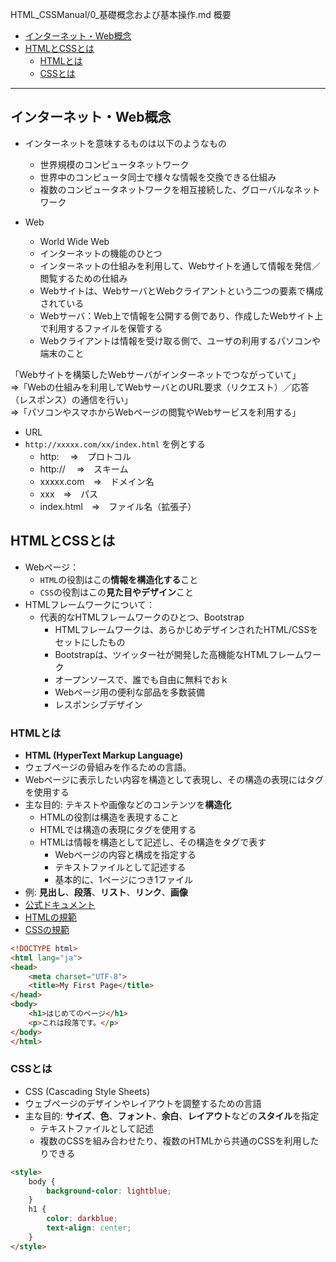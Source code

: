 HTML_CSSManual/0_基礎概念および基本操作.md
概要
* [インターネット・Web概念](#インターネットweb概念)
* [HTMLとCSSとは](#htmlとcssとは)
  * [HTMLとは](#htmlとは)
  * [CSSとは](#cssとは)

***************************************************************************
## インターネット・Web概念
* インターネットを意味するものは以下のようなもの
  * 世界規模のコンピュータネットワーク
  * 世界中のコンピュータ同士で様々な情報を交換できる仕組み
  * 複数のコンピュータネットワークを相互接続した、グローバルなネットワーク  

* Web
  * World Wide Web
  * インターネットの機能のひとつ
  * インターネットの仕組みを利用して、Webサイトを通して情報を発信／閲覧するための仕組み
  * Webサイトは、WebサーバとWebクライアントという二つの要素で構成されている
  * Webサーバ：Web上で情報を公開する側であり、作成したWebサイト上で利用するファイルを保管する
  * Webクライアントは情報を受け取る側で、ユーザの利用するパソコンや端末のこと  

「Webサイトを構築したWebサーバがインターネットでつながっていて」  
⇒「Webの仕組みを利用してWebサーバとのURL要求（リクエスト）／応答（レスポンス）の通信を行い」  
⇒「パソコンやスマホからWebページの閲覧やWebサービスを利用する」  

* URL
* `http://xxxxx.com/xx/index.html` を例とする
  * http: 　⇒　プロトコル
  * http:// 　⇒　スキーム
  * xxxxx.com　⇒　ドメイン名
  * xxx　⇒　パス
  * index.html　⇒　ファイル名（拡張子）

## HTMLとCSSとは
* Webページ：
  * `HTML`の役割はこの**情報を構造化する**こと
  * `CSS`の役割はこの**見た目やデザイン**こと
* HTMLフレームワークについて：
  * 代表的なHTMLフレームワークのひとつ、Bootstrap
    * HTMLフレームワークは、あらかじめデザインされたHTML/CSSをセットにしたもの
    * Bootstrapは、ツイッター社が開発した高機能なHTMLフレームワーク
    * オープンソースで、誰でも自由に無料でおｋ
    * Webページ用の便利な部品を多数装備
    * レスポンシブデザイン

### HTMLとは
* **HTML (HyperText Markup Language)**
* ウェブページの骨組みを作るための言語。
* Webページに表示したい内容を構造として表現し、その構造の表現にはタグを使用する
* 主な目的: テキストや画像などのコンテンツを**構造化**
  * HTMLの役割は構造を表現すること
  * HTMLでは構造の表現にタグを使用する
  * HTMLは情報を構造として記述し、その構造をタグで表す
    * Webページの内容と構成を指定する
    * テキストファイルとして記述する
    * 基本的に、1ページにつき1ファイル
* 例: **見出し**、**段落**、**リスト**、**リンク**、**画像**
* [公式ドキュメント](https://developer.mozilla.org/ja/docs/Web/HTML)
* [HTMLの規範](https://html.spec.whatwg.org/multipage/)
* [CSSの規範](https://www.w3.org/Style/CES/)  

```html
<!DOCTYPE html>
<html lang="ja">
<head>
    <meta charset="UTF-8">
    <title>My First Page</title>
</head>
<body>
    <h1>はじめてのページ</h1>
    <p>これは段落です。</p>
</body>
</html>
```

### CSSとは
* CSS (Cascading Style Sheets)
* ウェブページのデザインやレイアウトを調整するための言語
* 主な目的: **サイズ**、**色**、**フォント**、**余白**、**レイアウト**などの**スタイル**を指定
  * テキストファイルとして記述
  * 複数のCSSを組み合わせたり、複数のHTMLから共通のCSSを利用したりできる
```html
<style>
    body {
        background-color: lightblue;
    }
    h1 {
        color: darkblue;
        text-align: center;
    }
</style>
```

